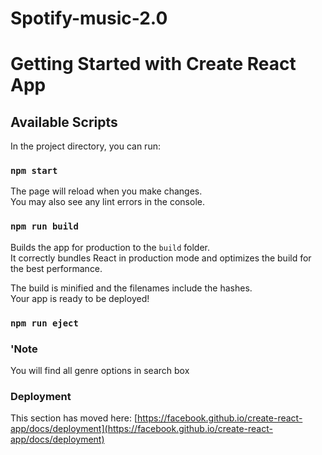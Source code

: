 # Spotify-music-2.0

# Getting Started with Create React App

## Available Scripts

In the project directory, you can run:

### `npm start`

The page will reload when you make changes.\
You may also see any lint errors in the console.


### `npm run build`

Builds the app for production to the `build` folder.\
It correctly bundles React in production mode and optimizes the build for the best performance.

The build is minified and the filenames include the hashes.\
Your app is ready to be deployed!

### `npm run eject`
### 'Note
You will find all genre options in search box

### Deployment

This section has moved here: [https://facebook.github.io/create-react-app/docs/deployment](https://facebook.github.io/create-react-app/docs/deployment)

